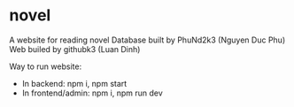 # novel
A website for reading novel
Database built by PhuNd2k3 (Nguyen Duc Phu)
Web builed by githubk3 (Luan Dinh)

Way to run website:
- In backend: npm i, npm start
- In frontend/admin: npm i, npm run dev